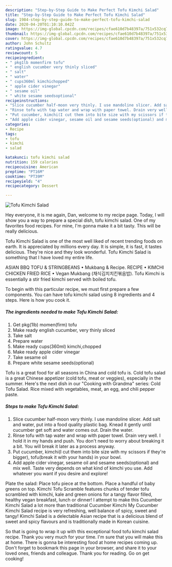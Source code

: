 ```yaml
---
description: "Step-by-Step Guide to Make Perfect Tofu Kimchi Salad"
title: "Step-by-Step Guide to Make Perfect Tofu Kimchi Salad"
slug: 1984-step-by-step-guide-to-make-perfect-tofu-kimchi-salad
date: 2020-04-20T01:10:10.042Z
image: https://img-global.cpcdn.com/recipes/cfae610d7b48397a/751x532cq70/tofu-kimchi-salad-recipe-main-photo.jpg
thumbnail: https://img-global.cpcdn.com/recipes/cfae610d7b48397a/751x532cq70/tofu-kimchi-salad-recipe-main-photo.jpg
cover: https://img-global.cpcdn.com/recipes/cfae610d7b48397a/751x532cq70/tofu-kimchi-salad-recipe-main-photo.jpg
author: John Schultz
ratingvalue: 4.7
reviewcount: 5
recipeingredient:
- " pkg1lb momenfirm tofu"
- " english cucumber very thinly sliced"
- " salt"
- " water"
- " cups360ml kimchichopped"
- " apple cider vinegar"
- " sesame oil"
- " white sesame seedsoptional"
recipeinstructions:
- "Slice cucumber half-moon very thinly. I use mandoline slicer. Add salt and water, put into a food quality plastic bag. Knead it gently until cucumber get soft and water comes out. Drain the water."
- "Rinse tofu with tap water and wrap with paper towel. Drain very well. I hold it in my hands and push. You don&#39;t need to worry about breaking it a bit. You will break it later as a process anyway."
- "Put cucumber, kimchi(I cut them into bite size with my scissors if they&#39;re bigger), tofu(break it with your hands) in your bowl."
- "Add apple cider vinegar, sesame oil and sesame seeds(optional) and mix well. Taste very depends on what kind of kimchi you use. Add whatever you want if you desire and explore!"
categories:
- Recipe
tags:
- tofu
- kimchi
- salad

katakunci: tofu kimchi salad 
nutrition: 159 calories
recipecuisine: American
preptime: "PT16M"
cooktime: "PT39M"
recipeyield: "4"
recipecategory: Dessert

---
```



![Tofu Kimchi Salad](https://img-global.cpcdn.com/recipes/cfae610d7b48397a/751x532cq70/tofu-kimchi-salad-recipe-main-photo.jpg)

Hey everyone, it is me again, Dan, welcome to my recipe page. Today, I will show you a way to prepare a special dish, tofu kimchi salad. One of my favorites food recipes. For mine, I'm gonna make it a bit tasty. This will be really delicious.

Tofu Kimchi Salad is one of the most well liked of recent trending foods on earth. It is appreciated by millions every day. It is simple, it is fast, it tastes delicious. They're nice and they look wonderful. Tofu Kimchi Salad is something that I have loved my entire life.

ASIAN BBQ TOFU &amp; STRINGBEANS • Mukbang &amp; Recipe. RECIPE • KIMCHI CHICKEN FRIED RICE • Vegan Mukbang (채식김치치킨볶음밥). Tofu Kimchi is essentially a stir fried kimchi served with boiled tofu.


To begin with this particular recipe, we must first prepare a few components. You can have tofu kimchi salad using 8 ingredients and 4 steps. Here is how you cook it.

<!--inarticleads1-->

##### The ingredients needed to make Tofu Kimchi Salad:

1. Get  pkg(1lb) momen(firm) tofu
1. Make ready  english cucumber, very thinly sliced
1. Take  salt
1. Prepare  water
1. Make ready  cups(360ml) kimchi,chopped
1. Make ready  apple cider vinegar
1. Take  sesame oil
1. Prepare  white sesame seeds(optional)


Tofu is a great food for all seasons in China and cold tofu is. Cold tofu salad is a great Chinese appetizer (cold tofu, meat or veggies), especially in the summer. Here&#39;s the next dish in our &#34;Cooking with Grandma&#34; series: Cold Tofu Salad. Rice mixed with vegetables, meat, an egg, and chili pepper paste. 

<!--inarticleads2-->

##### Steps to make Tofu Kimchi Salad:

1. Slice cucumber half-moon very thinly. I use mandoline slicer. Add salt and water, put into a food quality plastic bag. Knead it gently until cucumber get soft and water comes out. Drain the water.
1. Rinse tofu with tap water and wrap with paper towel. Drain very well. I hold it in my hands and push. You don&#39;t need to worry about breaking it a bit. You will break it later as a process anyway.
1. Put cucumber, kimchi(I cut them into bite size with my scissors if they&#39;re bigger), tofu(break it with your hands) in your bowl.
1. Add apple cider vinegar, sesame oil and sesame seeds(optional) and mix well. Taste very depends on what kind of kimchi you use. Add whatever you want if you desire and explore!


Plate the salad: Place tofu piece at the bottom. Place a handful of baby greens on top. Kimchi Tofu Scramble features chunks of tender tofu scrambled with kimchi, kale and green onions for a tangy flavor filled, healthy vegan breakfast, lunch or dinner! I attempt to make this Cucumber Kimchi Salad a lot more than traditional Cucumber Kimchi My Cucumber Kimchi Salad recipe is very refreshing, well balance of spicy, sweet and tangy! Kimchi Salad is a delectable Asian recipe that is a delicious blend of sweet and spicy flavours and is traditionally made in Korean cuisine. 

So that is going to wrap it up with this exceptional food tofu kimchi salad recipe. Thank you very much for your time. I'm sure that you will make this at home. There is gonna be interesting food at home recipes coming up. Don't forget to bookmark this page in your browser, and share it to your loved ones, friends and colleague. Thank you for reading. Go on get cooking!
